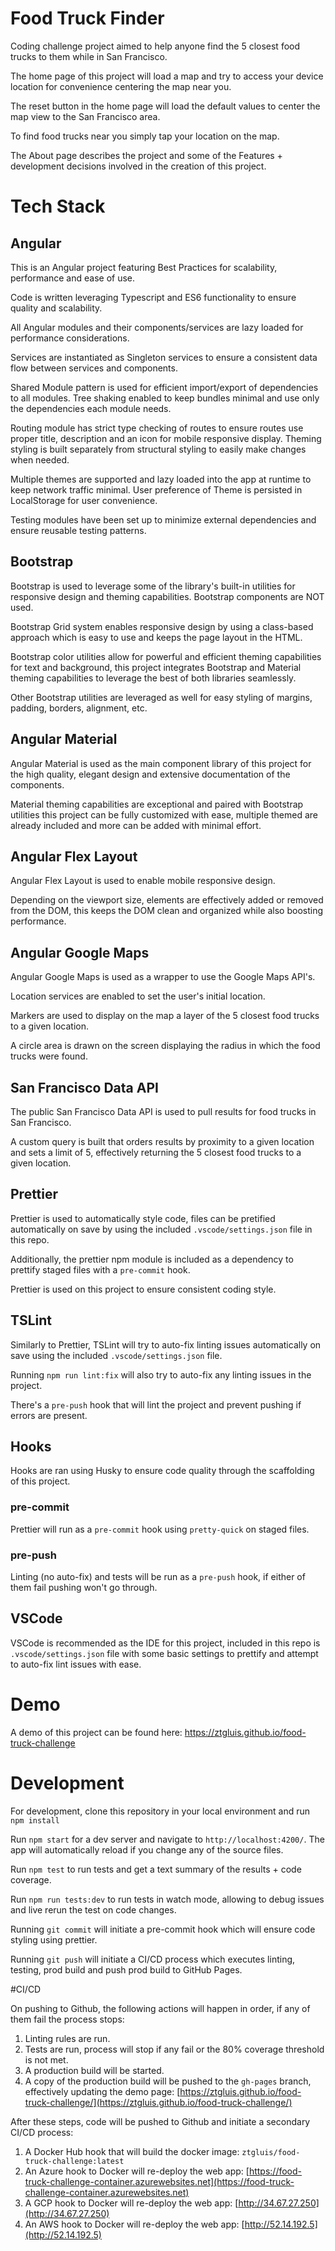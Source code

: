 # Food Truck Finder

Coding challenge project aimed to help anyone find the 5 closest food trucks to them while in San Francisco.

The home page of this project will load a map and try to access your device location for convenience centering the map near you.

The reset button in the home page will load the default values to center the map view to the San Francisco area.

To find food trucks near you simply tap your location on the map.

The About page describes the project and some of the Features + development decisions involved in the creation of this project.

# Tech Stack

## Angular

This is an Angular project featuring Best Practices for scalability, performance and ease of use.

Code is written leveraging Typescript and ES6 functionality to ensure quality and scalability.

All Angular modules and their components/services are lazy loaded for performance considerations.

Services are instantiated as Singleton services to ensure a consistent data flow between services and components.

Shared Module pattern is used for efficient import/export of dependencies to all modules. Tree shaking enabled to keep bundles minimal and use only the dependencies each module needs.

Routing module has strict type checking of routes to ensure routes use proper title, description and an icon for mobile responsive display.
Theming styling is built separately from structural styling to easily make changes when needed.

Multiple themes are supported and lazy loaded into the app at runtime to keep network traffic minimal. User preference of Theme is persisted in LocalStorage for user convenience.

Testing modules have been set up to minimize external dependencies and ensure reusable testing patterns.

## Bootstrap

Bootstrap is used to leverage some of the library's built-in utilities for responsive design and theming capabilities. Bootstrap components are NOT used.

Bootstrap Grid system enables responsive design by using a class-based approach which is easy to use and keeps the page layout in the HTML.

Bootstrap color utilities allow for powerful and efficient theming capabilities for text and background, this project integrates Bootstrap and Material theming capabilities to leverage the best of both libraries seamlessly.

Other Bootstrap utilities are leveraged as well for easy styling of margins, padding, borders, alignment, etc.

## Angular Material

Angular Material is used as the main component library of this project for the high quality, elegant design and extensive documentation of the components.

Material theming capabilities are exceptional and paired with Bootstrap utilities this project can be fully customized with ease, multiple themed are already included and more can be added with minimal effort.

## Angular Flex Layout

Angular Flex Layout is used to enable mobile responsive design.

Depending on the viewport size, elements are effectively added or removed from the DOM, this keeps the DOM clean and organized while also boosting performance.

## Angular Google Maps

Angular Google Maps is used as a wrapper to use the Google Maps API's.

Location services are enabled to set the user's initial location.

Markers are used to display on the map a layer of the 5 closest food trucks to a given location.

A circle area is drawn on the screen displaying the radius in which the food trucks were found.

## San Francisco Data API

The public San Francisco Data API is used to pull results for food trucks in San Francisco.

A custom query is built that orders results by proximity to a given location and sets a limit of 5, effectively returning the 5 closest food trucks to a given location.

## Prettier

Prettier is used to automatically style code, files can be pretified automatically on save by using the included `.vscode/settings.json` file in this repo.

Additionally, the prettier npm module is included as a dependency to prettify staged files with a `pre-commit` hook.

Prettier is used on this project to ensure consistent coding style.

## TSLint

Similarly to Prettier, TSLint will try to auto-fix linting issues automatically on save using the included `.vscode/settings.json` file.

Running `npm run lint:fix` will also try to auto-fix any linting issues in the project.

There's a `pre-push` hook that will lint the project and prevent pushing if errors are present.

## Hooks

Hooks are ran using Husky to ensure code quality through the scaffolding of this project.

### pre-commit

Prettier will run as a `pre-commit` hook using `pretty-quick` on staged files.

### pre-push

Linting (no auto-fix) and tests will be run as a `pre-push` hook, if either of them fail pushing won't go through.

## VSCode

VSCode is recommended as the IDE for this project, included in this repo is `.vscode/settings.json` file with some basic settings to prettify and attempt to auto-fix lint issues with ease.

# Demo

A demo of this project can be found here: https://ztgluis.github.io/food-truck-challenge

# Development

For development, clone this repository in your local environment and run `npm install`

Run `npm start` for a dev server and navigate to `http://localhost:4200/`. The app will automatically reload if you change any of the source files.

Run `npm test` to run tests and get a text summary of the results + code coverage.

Run `npm run tests:dev` to run tests in watch mode, allowing to debug issues and live rerun the test on code changes.

Running `git commit` will initiate a pre-commit hook which will ensure code styling using prettier.

Running `git push` will initiate a CI/CD process which executes linting, testing, prod build and push prod build to GitHub Pages.

#CI/CD

On pushing to Github, the following actions will happen in order, if any of them fail the process stops:

1. Linting rules are run.
2. Tests are run, process will stop if any fail or the 80% coverage threshold is not met.
3. A production build will be started.
4. A copy of the production build will be pushed to the `gh-pages` branch, effectively updating the demo page:
   [https://ztgluis.github.io/food-truck-challenge/](https://ztgluis.github.io/food-truck-challenge/)

After these steps, code will be pushed to Github and initiate a secondary CI/CD process:

1. A Docker Hub hook that will build the docker image: `ztgluis/food-truck-challenge:latest`
2. An Azure hook to Docker will re-deploy the web app:
   [https://food-truck-challenge-container.azurewebsites.net](https://food-truck-challenge-container.azurewebsites.net)
3. A GCP hook to Docker will re-deploy the web app: [http://34.67.27.250](http://34.67.27.250)
4. An AWS hook to Docker will re-deploy the web app: [http://52.14.192.5](http://52.14.192.5)
